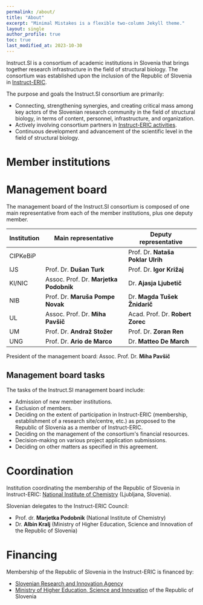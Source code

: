 ```yaml
---
permalink: /about/
title: "About"
excerpt: "Minimal Mistakes is a flexible two-column Jekyll theme."
layout: single
author_profile: true
toc: true
last_modified_at: 2023-10-30
---
```


Instruct.SI is a consortium of academic institutions in Slovenia that brings together research infrastructure in the field of structural biology. The consortium was established upon the inclusion of the Republic of Slovenia in [Instruct-ERIC](https://instruct-eric.org/).

The purpose and goals the Instruct.SI consortium are primarily:
- Connecting, strengthening synergies, and creating critical mass among key actors of the Slovenian research community in the field of structural biology, in terms of content, personnel, infrastructure, and organization.
- Actively involving consortium partners in [Instruct-ERIC activities](https://instruct-eric.org/our-services).
- Continuous development and advancement of the scientific level in the field of structural biology.

# Member institutions

# Management board

The management board of the Instruct.SI consortium is composed of one main representative from each of the member institutions, plus one deputy member.

| Institution 	| Main representative 	| Deputy representative 	|
|---	|---	|---	|
| CIPKeBiP 	|  	| Prof. Dr. **Nataša Poklar Ulrih** 	|
| IJS 	| Prof. Dr. **Dušan Turk** 	| Prof. Dr. **Igor Križaj** 	|
| KI/NIC 	| Assoc. Prof. Dr. **Marjetka Podobnik** 	| Dr. **Ajasja Ljubetič** 	|
| NIB 	| Prof. Dr. **Maruša Pompe Novak** 	| Dr. **Magda Tušek Žnidarič** 	|
| UL 	| Assoc. Prof. Dr. **Miha Pavšič** 	| Acad. Prof. Dr. **Robert Zorec** 	|
| UM 	| Prof. Dr. **Andraž Stožer** 	| Prof. Dr. **Zoran Ren** 	|
| UNG 	| Prof. Dr. **Ario de Marco** 	| Dr. **Matteo De March** 	|

President of the management board: Assoc. Prof. Dr. **Miha Pavšič**

## Management board tasks

The tasks of the Instruct.SI management board include:
- Admission of new member institutions.
- Exclusion of members.
- Deciding on the extent of participation in Instruct-ERIC (membership, establishment of a research site/centre, etc.) as proposed to the Republic of Slovenia as a member of Instruct-ERIC.
- Deciding on the management of the consortium's financial resources.
- Decision-making on various project application submissions.
- Deciding on other matters as specified in this agreement.

# Coordination

Institution coordinating the membership of the Republic of Slovenia in Instruct-ERIC: [National Institute of Chemistry](https://www..ki.si/en) (Ljubljana, Slovenia).

Slovenian delegates to the Instruct-ERIC Council:
- Prof. dr. **Marjetka Podobnik** (National Institute of Chemistry)
- Dr. **Albin Kralj** (Ministry of Higher Education, Science and Innovation of the Republic of Slovenia)

# Financing

Membership of the Republic of Slovenia in the Instruct-ERIC is financed by:
- [Slovenian Research and Innovation Agency](https://www.arrs.si/en/)
- [Ministry of Higher Education, Science and Innovation](https://www.gov.si/en/state-authorities/ministries/ministry-of-higher-education-science-and-innovation/) of the Republic of Slovenia

